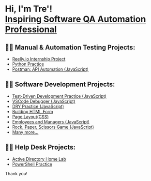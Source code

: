 <h1>Hi, I'm Tre'! <br/><a href="https://github.com/trebman95">Inspiring Software QA Automation Professional</a> </h1>

<h2>👨‍💻 Manual & Automation Testing Projects:</h2>

  - [Reelly.io Internship Project](https://github.com/trebman95/ReellyInternship)
  - [Python Practice](https://github.com/trebman95/Intro-to-Python)
  - [Postman: API Automation (JavaScript)](https://github.com/trebman95/Postman-API-Automation)

 <h2>👨‍💻 Software Development Projects:</h2>
  
  - [Test-Driven Development Practice (JavaScript)](https://github.com/trebman95/TDD-Style-Project/tree/part-time)
  - [VSCode Debugger (JavaScript)](https://github.com/trebman95/VSCODE-Debug)
  - [DRY Practice (JavaScript)](https://github.com/trebman95/DRY-practice)
  - [Building HTML Form](https://github.com/trebman95/building-html-forms)
  - [Page Layout(CSS)](https://github.com/trebman95/building-html-forms/blob/main/style.css)
  - [Employees and Managers (JavaScript)](https://github.com/trebman95/employee-manager/tree/part-time)
  - [Rock, Paper, Scissors Game (JavaScript)](https://github.com/trebman95/Rock-Paper-Scissors)
  - [Many more...](https://github.com/trebman95?tab=repositories)
    
<h2>👨‍💻 Help Desk Projects:</h2>

  - [Active Directory Home Lab](https://github.com/trebman95/ActiveDirectoryLab)
  - [PowerShell Practice](https://github.com/trebman95/PowerShellPractice)

Thank you!

<!--
**trebman95/trebman95** is a ✨ _special_ ✨ repository because its `README.md` (this file) appears on your GitHub profile.
-->
